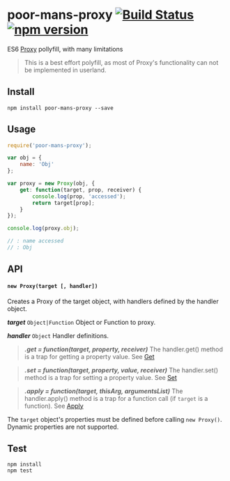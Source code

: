 # poor-mans-proxy [![Build Status](https://travis-ci.org/bealearts/poor-mans-proxy.svg)](https://travis-ci.org/bealearts/poor-mans-proxy) [![npm version](https://badge.fury.io/js/poor-mans-proxy.svg)](http://badge.fury.io/js/poor-mans-proxy)

ES6 [Proxy](https://developer.mozilla.org/en-US/docs/Web/JavaScript/Reference/Global_Objects/Proxy) pollyfill, with many limitations

> This is a best effort polyfill, as most of Proxy's functionality can not be implemented in userland.


## Install
```shell
npm install poor-mans-proxy --save
```


## Usage
```js
require('poor-mans-proxy');

var obj = {
	name: 'Obj'
};

var proxy = new Proxy(obj, {
	get: function(target, prop, receiver) {
		console.log(prop, 'accessed');
		return target[prop];
	}
});

console.log(proxy.obj);

// : name accessed 
// : Obj
```


## API

#### `new Proxy(target [, handler])`

Creates a Proxy of the target object, with handlers defined by the handler object.

**_target_** `Object|Function` Object or Function to proxy. 

**_handler_** `Object` Handler definitions.

> **_.get = function(target, property, receiver)_** The handler.get() method is a trap for getting a property value. See [Get](https://developer.mozilla.org/en-US/docs/Web/JavaScript/Reference/Global_Objects/Proxy/handler/get)

> **_.set = function(target, property, value, receiver)_** The handler.set() method is a trap for setting a property value. See [Set](https://developer.mozilla.org/en-US/docs/Web/JavaScript/Reference/Global_Objects/Proxy/handler/get)

> **_.apply = function(target, thisArg, argumentsList)_** The handler.apply() method is a trap for a function call (if `target` is a function). See [Apply](https://developer.mozilla.org/en-US/docs/Web/JavaScript/Reference/Global_Objects/Proxy/handler/apply)

The `target` object's properties must be defined before calling `new Proxy()`. Dynamic properties are not supported.

## Test

```shell
npm install
npm test
```